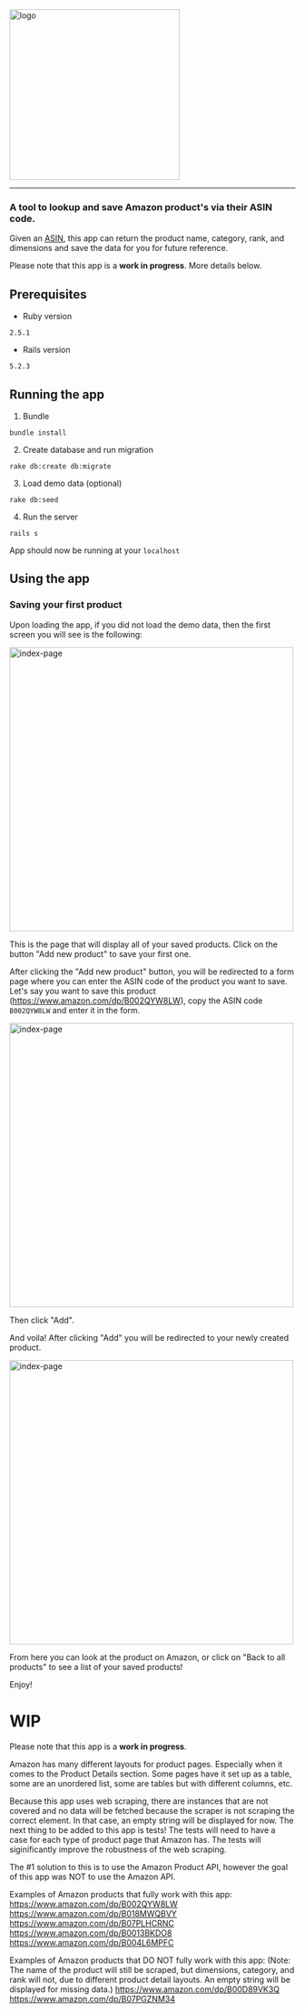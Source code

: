 <img src="https://i.ibb.co/DR1mW1m/Screen-Shot-2019-08-13-at-11-58-35-AM.png" alt="logo" width="300"/>

-----

### A tool to lookup and save Amazon product's via their ASIN code.

Given an [ASIN](https://www.nchannel.com/blog/amazon-asin-what-is-an-asin-number/), this app can return the product name, category, rank, and dimensions and save the data for you for future reference.  

Please note that this app is a **work in progress**. More details below.

## Prerequisites
* Ruby version
```
2.5.1
```
* Rails version
```
5.2.3
```

## Running the app
1. Bundle
  ```
  bundle install
  ```

2. Create database and run migration
  ```
  rake db:create db:migrate
  ```

3. Load demo data (optional)
  ```
  rake db:seed
  ```

4. Run the server
```
rails s
```
App should now be running at your `localhost`

## Using the app
### Saving your first product
Upon loading the app, if you did not load the demo data, then the first screen you will see is the following:

<img src="https://i.ibb.co/ZmxFnNd/Screen-Shot-2019-08-13-at-12-18-51-PM.png" alt="index-page" width="500"/>

This is the page that will display all of your saved products. Click on the button "Add new product" to save your first one.

After clicking the "Add new product" button, you will be redirected to a form page where you can enter the ASIN code of the product you want to save. Let's say you want to save this product (https://www.amazon.com/dp/B002QYW8LW), copy the ASIN code `B002QYW8LW` and enter it in the form.

<img src="https://i.ibb.co/bss7MwN/Screen-Shot-2019-08-13-at-12-23-47-PM.png" alt="index-page" width="500"/>

Then click "Add".

And voila! After clicking "Add" you will be redirected to your newly created product.

<img src="https://i.ibb.co/2PhmBwh/Screen-Shot-2019-08-13-at-1-57-06-PM.png" alt="index-page" width="500"/>

From here you can look at the product on Amazon, or click on "Back to all products" to see a list of your saved products!

Enjoy!

# WIP
Please note that this app is a **work in progress**.

Amazon has many different layouts for product pages. Especially when it comes to the Product Details section. Some pages have it set up as a table, some are an unordered list, some are tables but with different columns, etc.

Because this app uses web scraping, there are instances that are not covered and no data will be fetched because the scraper is not scraping the correct element. In that case, an empty string will be displayed for now. The next thing to be added to this app is tests! The tests will need to have a case for each type of product page that Amazon has. The tests will siginificantly improve the robustness of the web scraping.

The #1 solution to this is to use the Amazon Product API, however the goal of this app was NOT to use the Amazon API.


Examples of Amazon products that fully work with this app:
https://www.amazon.com/dp/B002QYW8LW
https://www.amazon.com/dp/B018MWQBVY
https://www.amazon.com/dp/B07PLHCRNC
https://www.amazon.com/dp/B0013BKDO8
https://www.amazon.com/dp/B004L6MPFC


Examples of Amazon products that DO NOT fully work with this app:
(Note: The name of the product will still be scraped, but dimensions, category, and rank will not, due to different product detail layouts. An empty string will be displayed for missing data.)
https://www.amazon.com/dp/B00D89VK3Q
https://www.amazon.com/dp/B07PGZNM34
